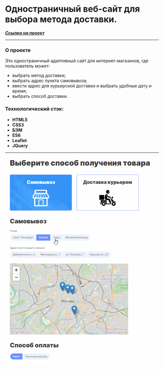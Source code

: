 # Одностраничный веб-сайт для выбора метода доставки.

***[Ссылка на проект](https://sasha-harkova.github.io/delivery)***

___
### О проекте
Это одностраничный адаптивный сайт для интернет-магазинов, где пользователь может:
* выбрать метод доставки;
* выбрать адрес пункта самовывоза;
* ввести адрес для курьерской доставки и выбрать удобные дату и время;
* выбрать способ доставки.

### Технологический стэк:
* __HTML5__
* __CSS3__
* __БЭМ__
* __ES6__
* __Leaflet__
* __JQuery__

___
![](https://github.com/sasha-harkova/delivery/blob/main/112.gif)